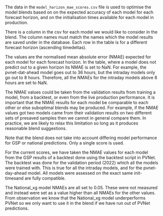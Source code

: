 The data in the `model_horizon_mae_scores.csv` file is used to optimise the model blends based on
on the expected accuracy of each model for each forecast horizon, and on the initialisation times 
available for each model in production.

There is a column in the csv for each model we would like to consider in the blend. The column names 
must match the names which the model results are saved under in the database. Each row in the table
is for a different forecast horizon (ascending timedeltas). 

The values are the normalised mean absolute error (NMAE) expected for each model for each forecast 
horizon. In the table, where a model does not predict out to a given horizon its NMAE is set
to NaN. For example, the pvnet-dat-ahead model goes out to 36 hours, but the intraday models only go 
out to 8 hours. Therefore, all the NMAEs for the intraday models above 8 hours are set to NaN.

The NMAE values could be taken from the validation results from training a model, from a backtest, 
or even from the live production performance. It is important that the NMAE results for each model 
be comparable to each other or else suboptimal blends may be produced. For example, if the NMAE 
values got two models came from their validation results on two different sets of presaved samples 
then we cannot in general compare them. In practice, we are likely to relax this limitation so long
as it produces reasonable blend suggestions.

Note that the blend does not take into account differing model performance for GSP or national 
predictions. Only a single score is used.

For the current scores, we have taken the NMAE values for each model from the GSP results of a 
backtest done using the backtest script in PVNet. The backtest was done for the validation period 
(2022) which all the models were trained with. This is true for all the intraday models, and for the
pvnet-day-ahead model. All models were assessed on the exact same init-timesand are fully 
compatible. 

The National_xg model NMAEs are all set to 0.05. These were not measured and instead were set 
as a value higher than all NMAEs for the other values. From observation we know that the National_xg
model underperforms PVNet so we only want to use it in the blend if we have run out of PVNet 
predictions.